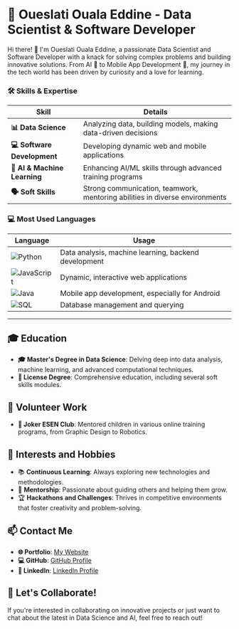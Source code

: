 # 🚀 Oueslati Ouala Eddine - Data Scientist & Software Developer

Hi there! 👋 I'm Oueslati Ouala Eddine, a passionate Data Scientist and Software Developer with a knack for solving complex problems and building innovative solutions. From AI 🤖 to Mobile App Development 📱, my journey in the tech world has been driven by curiosity and a love for learning.

### 🛠️ Skills & Expertise

| **Skill**               | **Details**                                                                 |
|-------------------------|-----------------------------------------------------------------------------|
| **📊 Data Science**      | Analyzing data, building models, making data-driven decisions               |
| **💻 Software Development** | Developing dynamic web and mobile applications                           |
| **🤖 AI & Machine Learning** | Enhancing AI/ML skills through advanced training programs                 |
| **🗣️ Soft Skills**       | Strong communication, teamwork, mentoring abilities in diverse environments |

### 💻 Most Used Languages

| **Language**   | **Usage**                                                              |
|----------------|------------------------------------------------------------------------|
| ![Python](https://img.shields.io/badge/-Python-3776AB?style=flat-square&logo=Python&logoColor=white) | Data analysis, machine learning, backend development     |
| ![JavaScript](https://img.shields.io/badge/-JavaScript-F7DF1E?style=flat-square&logo=javascript&logoColor=black) | Dynamic, interactive web applications                    |
| ![Java](https://img.shields.io/badge/-Java-007396?style=flat-square&logo=java&logoColor=white)         | Mobile app development, especially for Android            |
| ![SQL](https://img.shields.io/badge/-SQL-4479A1?style=flat-square&logo=postgresql&logoColor=white)    | Database management and querying                          |

---
## 🎓 Education
- **🎓 Master's Degree in Data Science**: Delving deep into data analysis, machine learning, and advanced computational techniques.
- **📜 License Degree**: Comprehensive education, including several soft skills modules.

## 🤝 Volunteer Work
- **🎨 Joker ESEN Club**: Mentored children in various online training programs, from Graphic Design to Robotics.

## 🌱 Interests and Hobbies
- 📚 **Continuous Learning**: Always exploring new technologies and methodologies.
- 🤝 **Mentorship**: Passionate about guiding others and helping them grow.
- 🏆 **Hackathons and Challenges**: Thrives in competitive environments that foster creativity and problem-solving.

## 📫 Contact Me
- **🌐 Portfolio**: [My Website](#)
- **💻 GitHub**: [GitHub Profile](#)
- **🔗 LinkedIn**: [LinkedIn Profile](#)

## 🌟 Let's Collaborate!
If you're interested in collaborating on innovative projects or just want to chat about the latest in Data Science and AI, feel free to reach out!
